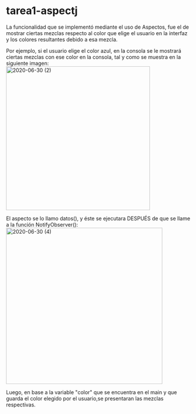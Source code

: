 # tarea1-aspectj
La funcionalidad que se implementó mediante el uso de Aspectos, fue el de mostrar ciertas mezclas respecto al color que elige el usuario
en la interfaz y los colores resultantes debido a esa mezcla.

Por ejemplo, si el usuario elige el color azul, en la consola se le mostrará
ciertas mezclas con ese color en la consola, tal y como se muestra en la siguiente imagen:
<img width="393" alt="2020-06-30 (2)" src="https://user-images.githubusercontent.com/66217847/86188356-fd77bc00-bb03-11ea-9df4-cd4dffe75dfa.png">


El aspecto se lo llamo datos(), y éste se ejecutara DESPUÉS de que se llame a la función NotifyObserver():
<img width="427" alt="2020-06-30 (4)" src="https://user-images.githubusercontent.com/66217847/86188520-7b3bc780-bb04-11ea-9a1c-95ad1c658b6d.png">

Luego, en base a la variable "color" que se encuentra en el main y que guarda el color elegido por
el usuario,se presentaran las mezclas respectivas.
